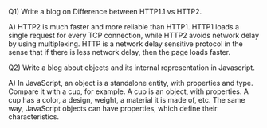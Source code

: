 Q1) Write a blog on Difference between HTTP1.1 vs HTTP2.

A)  HTTP2 is much faster and more reliable than HTTP1. HTTP1 loads a single request for every TCP connection, while HTTP2 avoids network delay by using         multiplexing. HTTP is a network delay sensitive protocol in the sense that if there is less network delay, then the page loads faster.

Q2) Write a blog about objects and its internal representation in Javascript.

A)  In JavaScript, an object is a standalone entity, with properties and type. Compare it with a cup, for example. A cup is an object, with properties. A cup has a color, a design, weight, a material it is made of, etc. The same way, JavaScript objects can have properties, which define their characteristics.

